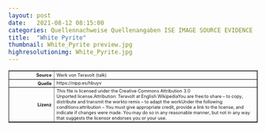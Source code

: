 ```yaml
---
layout: post
date:   2021-08-12 08:15:00
categories: Quellennachweise Quellenangaben ISE IMAGE SOURCE EVIDENCE
title:  "White Pyrite"
thumbnail: White_Pyrite preview.jpg
highresolutionimg: White_Pyrite.jpg
---
```


<div class="entry-content">

<table style="font-size: xx-small" border="1" cellpadding="2">
<tbody>
<tr>
<th style="text-align: right" width="81"><strong>Source</strong></th>
<td>Werk von Teravolt (talk)</td>
</tr>
<tr>
<th style="text-align: right" width="81"><strong>Quelle</strong></th>
<td>https://nipp.es/hbuyv</td>
</tr>
<tr>
<th style="text-align: right" width="81"><strong>Lizenz</strong></th>
<td>
This file is licensed under the Creative Commons Attribution 3.0 Unported license.Attribution: Teravolt at English WikipediaYou are free:to share – to copy, distribute and transmit the workto remix – to adapt the workUnder the following conditions:attribution – You must give appropriate credit, provide a link to the license, and indicate if changes were made. You may do so in any reasonable manner, but not in any way that suggests the licensor endorses you or your use.
</td>
</tr>
</tbody>
</table>
<p>&nbsp;</p>

</div><!-- .entry-content -->
